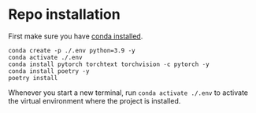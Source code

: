# Repo installation

First make sure you have [conda installed](https://docs.conda.io/en/latest/miniconda.html).

```
conda create -p ./.env python=3.9 -y
conda activate ./.env 
conda install pytorch torchtext torchvision -c pytorch -y
conda install poetry -y
poetry install
```

Whenever you start a new terminal, run `conda activate ./.env` to activate the virtual environment where the project is installed.